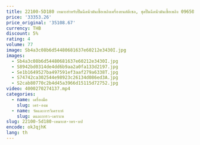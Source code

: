 ```yaml
---
title: 22100-5D180 เหมาะสําหรับปั๊มฉีดน้ํามันเชื้อเพลิงเครื่องยนต์ดีเซล, ชุดปั๊มฉีดน้ํามันเชื้อเพลิง 096500 -30812
price: '33353.26'
price_original: '35108.67'
currency: THB
discount: 5%
rating: 4
volume: 77
image: Sb4a3c08b6d54480681637e60212e3430I.jpg
images:
  - Sb4a3c08b6d54480681637e60212e3430I.jpg
  - S8942bd0314de4dd6b9aa2a0fa133d2197.jpg
  - Se1b1649527ba497591ef3aaf279a6338T.jpg
  - S74742ca302544e98923c26134d086ed3A.jpg
  - S2cab80770c2b4d45a3966d15115d72752.jpg
video: 4000270274137.mp4
categories:
  - name: เครื่องมือ
    slug: เคร-องม
  - name: วัดและการวิเคราะห์
    slug: ดและการว-เคราะห
slug: 22100-5d180-เหมาะส-าหร-บป
encode: okJqjhK
lang: th
---
```

  